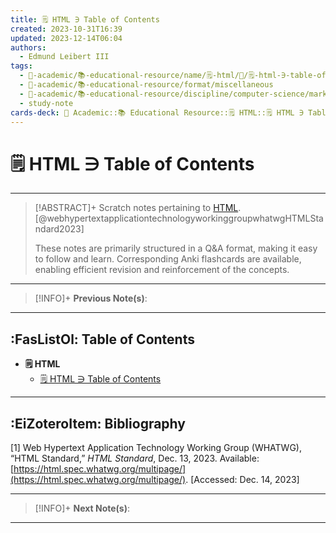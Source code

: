 ```yaml
---
title: 🗒️ HTML ∋ Table of Contents
created: 2023-10-31T16:39
updated: 2023-12-14T06:04
authors:
  - Edmund Leibert III
tags:
  - 🔴-academic/📚-educational-resource/name/🗒️-html/🔖/🗒️-html-∋-table-of-contents
  - 🔴-academic/📚-educational-resource/format/miscellaneous
  - 🔴-academic/📚-educational-resource/discipline/computer-science/markup-language/html
  - study-note
cards-deck: 🔴 Academic::📚 Educational Resource::🗒️ HTML::🗒️ HTML ∋ Table of Contents
---
```


# 🗒️ HTML ∋ Table of Contents

---

> [!ABSTRACT]+ 
> Scratch notes pertaining to [HTML](https://html.spec.whatwg.org/multipage/). [@webhypertextapplicationtechnologyworkinggroupwhatwgHTMLStandard2023]
> 
> These notes are primarily structured in a Q&A format, making it easy to follow and learn. Corresponding Anki flashcards are available, enabling efficient revision and reinforcement of the concepts.

---

> [!INFO]+ 
> **Previous Note(s)**:
> 

---

## :FasListOl: Table of Contents

- **🗒️ HTML**
	- [🗒️ HTML ∋ Table of Contents](the-vault/src/🔴%20Academic/📚%20Educational%20Resource/🗒️%20HTML/🗒️%20HTML%20∋%20Table%20of%20Contents.md)

---

## :EiZoteroItem: Bibliography

\[1\]
Web Hypertext Application Technology Working Group (WHATWG), “HTML Standard,” _HTML Standard_, Dec. 13, 2023. Available: [https://html.spec.whatwg.org/multipage/](https://html.spec.whatwg.org/multipage/). [Accessed: Dec. 14, 2023]

---

> [!INFO]+
> **Next Note(s)**:
> 

---
